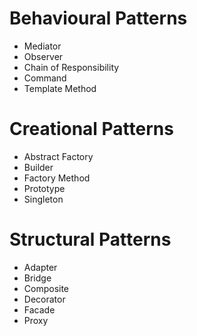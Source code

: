# Behavioural Patterns
* Mediator 
* Observer
* Chain of Responsibility
* Command
* Template Method

# Creational Patterns
* Abstract Factory
* Builder
* Factory Method
* Prototype
* Singleton

# Structural Patterns
* Adapter
* Bridge
* Composite
* Decorator
* Facade
* Proxy